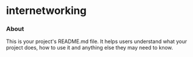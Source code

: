 internetworking
===============

### About

This is your project's README.md file. It helps users understand what your
project does, how to use it and anything else they may need to know.